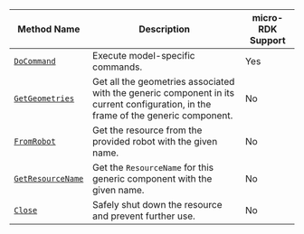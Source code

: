 <!-- prettier-ignore -->
| Method Name | Description | micro-RDK Support |
| ----------- | ----------- | ----------------- |
| [`DoCommand`](/components/generic/#docommand) | Execute model-specific commands. | Yes |
| [`GetGeometries`](/components/generic/#getgeometries) | Get all the geometries associated with the generic component in its current configuration, in the frame of the generic component. | No |
| [`FromRobot`](/components/generic/#fromrobot) | Get the resource from the provided robot with the given name. | No |
| [`GetResourceName`](/components/generic/#getresourcename) | Get the `ResourceName` for this generic component with the given name. | No |
| [`Close`](/components/generic/#close) | Safely shut down the resource and prevent further use. | No |
